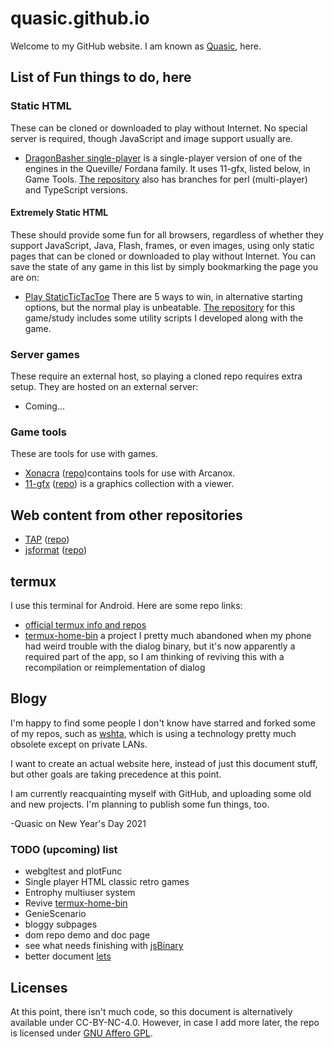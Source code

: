 # quasic.github.io
Welcome to my GitHub website.
I am known as [Quasic](//github.com/Quasic), here.

## List of Fun things to do, here
### Static HTML
These can be cloned or downloaded to play without Internet. No special server is required, though JavaScript and image support usually are.

* [DragonBasher single-player](https://quasic.github.io/DragonBasher/client1.htm) is a single-player version of one of the engines in the Queville/ Fordana family. It uses 11-gfx, listed below, in Game Tools. [The repository](//github.com/Quasic/DragonBasher) also has branches for perl (multi-player) and TypeScript versions.

#### Extremely Static HTML
These should provide some fun for all browsers, regardless of whether they support JavaScript, Java, Flash, frames, or even images, using only static pages that can be cloned or downloaded to play without Internet. You can save the state of any game in this list by simply bookmarking the page you are on:

* [Play StaticTicTacToe](//quasic.github.io/StaticTicTacToe/tictactoe/t.html) There are 5 ways to win, in alternative starting options, but the normal play is unbeatable. [The repository](//github.com/Quasic/StaticTicTacToe) for this game/study includes some utility scripts I developed along with the game.

### Server games
These require an external host, so playing a cloned repo requires extra setup. They are hosted on an external server:

* Coming...

### Game tools
These are tools for use with games.
* [Xonacra](//quasic.github.io/Xonacra) ([repo](//github.com/Quasic/Xonacra))contains tools for use with Arcanox.
* [11-gfx](//quasic.github.io/11-gfx/11-viewer.htm) ([repo](//github.com/Quasic/11-gfx)) is a graphics collection with a viewer.

## Web content from other repositories
* [TAP](//quasic.github.io/TAP) ([repo](//GitHub.com/Quasic/TAP))
* [jsformat](//quasic.github.io/jsformat) ([repo](//GitHub.com/jsformat))

## termux
I use this terminal for Android. Here are some repo links:
* [official termux info and repos](//github.com/termux)
* [termux-home-bin](https://github.com/Quasic/termux-home-bin) a project I pretty much abandoned when my phone had weird trouble with the dialog binary, but it's now apparently a required part of the app, so I am thinking of reviving this with a recompilation or reimplementation of dialog

## Blogy
I'm happy to find some people I don't know have starred
and forked some of my repos, such as [wshta](//github.com/Quasic/wshta),
which is using a technology pretty much obsolete except on private LANs.

I want to create an actual website here, instead of just this document stuff,
but other goals are taking precedence at this point.

I am currently reacquainting myself with GitHub, and uploading some old and new projects.
I'm planning to publish some fun things, too.

-Quasic on New Year's Day 2021

### TODO (upcoming) list
* webgltest and plotFunc
* Single player HTML classic retro games
* Entrophy multiuser system
* Revive [termux-home-bin](//github.com/Quasic/termux-home-bin)
* GenieScenario
* bloggy subpages
* dom repo demo and doc page
* see what needs finishing with [jsBinary](//GitHub.com/Quasic/jsBinary)
* better document [lets](//GitHub.com/Quasic/lets)

## Licenses
At this point, there isn't much code, so this document is alternatively available under CC-BY-NC-4.0. However, in case I add more later, the repo is licensed under [GNU Affero GPL](LICENSE).
